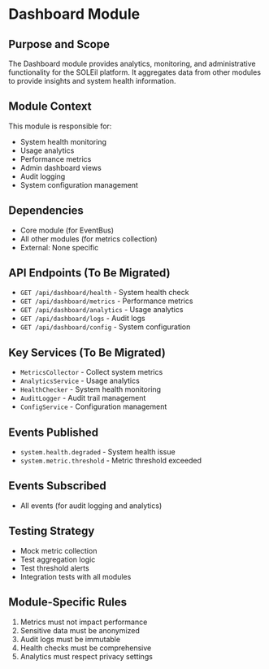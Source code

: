 # Dashboard Module

## Purpose and Scope
The Dashboard module provides analytics, monitoring, and administrative functionality for the SOLEil platform. It aggregates data from other modules to provide insights and system health information.

## Module Context
This module is responsible for:
- System health monitoring
- Usage analytics
- Performance metrics
- Admin dashboard views
- Audit logging
- System configuration management

## Dependencies
- Core module (for EventBus)
- All other modules (for metrics collection)
- External: None specific

## API Endpoints (To Be Migrated)
- `GET /api/dashboard/health` - System health check
- `GET /api/dashboard/metrics` - Performance metrics
- `GET /api/dashboard/analytics` - Usage analytics
- `GET /api/dashboard/logs` - Audit logs
- `GET /api/dashboard/config` - System configuration

## Key Services (To Be Migrated)
- `MetricsCollector` - Collect system metrics
- `AnalyticsService` - Usage analytics
- `HealthChecker` - System health monitoring
- `AuditLogger` - Audit trail management
- `ConfigService` - Configuration management

## Events Published
- `system.health.degraded` - System health issue
- `system.metric.threshold` - Metric threshold exceeded

## Events Subscribed
- All events (for audit logging and analytics)

## Testing Strategy
- Mock metric collection
- Test aggregation logic
- Test threshold alerts
- Integration tests with all modules

## Module-Specific Rules
1. Metrics must not impact performance
2. Sensitive data must be anonymized
3. Audit logs must be immutable
4. Health checks must be comprehensive
5. Analytics must respect privacy settings